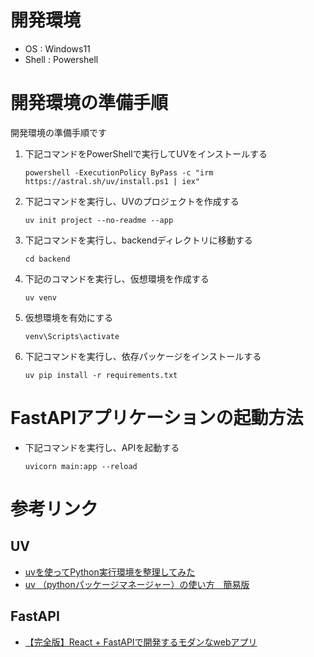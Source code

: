 # 開発環境
- OS : Windows11
- Shell : Powershell

# 開発環境の準備手順
開発環境の準備手順です
1. 下記コマンドをPowerShellで実行してUVをインストールする
   ```
   powershell -ExecutionPolicy ByPass -c "irm https://astral.sh/uv/install.ps1 | iex"
   ```
2. 下記コマンドを実行し、UVのプロジェクトを作成する
    ```
    uv init project --no-readme --app
    ```
3. 下記コマンドを実行し、backendディレクトリに移動する
   ```
   cd backend
   ```
4. 下記のコマンドを実行し、仮想環境を作成する
    ```
    uv venv
    ```
5. 仮想環境を有効にする  
    ```
    venv\Scripts\activate
    ```
6. 下記コマンドを実行し、依存パッケージをインストールする
    ```
    uv pip install -r requirements.txt
    ```

# FastAPIアプリケーションの起動方法 
- 下記コマンドを実行し、APIを起動する
      
    ```
    uvicorn main:app --reload
    ```

# 参考リンク
## UV
- [uvを使ってPython実行環境を整理してみた](https://dev.classmethod.jp/articles/i-like-uv/)
- [uv （pythonパッケージマネージャー）の使い方　簡易版](https://qiita.com/futakuchi0117/items/9ec8bd84797fed180647)

## FastAPI
- [【完全版】React + FastAPIで開発するモダンなwebアプリ](https://zenn.dev/sawao/articles/15a9cf0e3360a7)